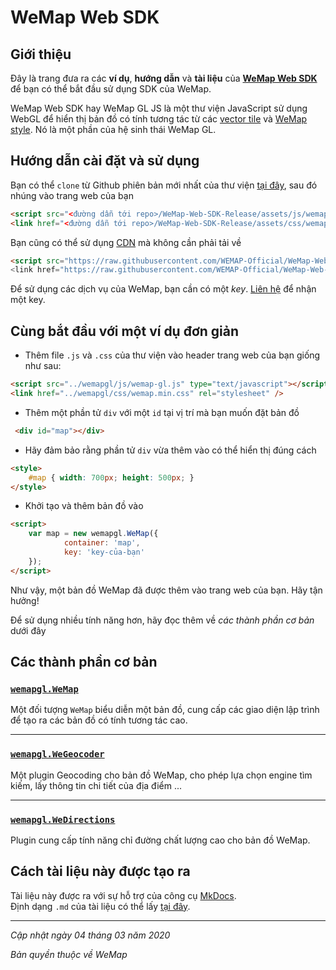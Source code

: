 # WeMap Web SDK

## Giới thiệu

Đây là trang đưa ra các **ví dụ**, **hướng dẫn** và **tài liệu** của [**WeMap Web SDK**](#) để bạn có thể bắt đầu sử dụng SDK của WeMap.

WeMap Web SDK hay WeMap GL JS là một thư viện JavaScript sử dụng WebGL để hiển thị bản đồ có tính tương tác từ các [vector tile](#) và [WeMap style](#). Nó là một phần của hệ sinh thái WeMap GL.

## Hướng dẫn cài đặt và sử dụng

Bạn có thể `clone` từ Github phiên bản mới nhất của thư viện [tại đây](https://github.com/WEMAP-Official/WeMap-Web-SDK-Release/tree/master/assets), sau đó nhúng vào trang web của bạn
```html
<script src="<đường dẫn tới repo>/WeMap-Web-SDK-Release/assets/js/wemap-gl.js" type="text/javascript"></script>
<link href="<đường dẫn tới repo>/WeMap-Web-SDK-Release/assets/css/wemap.min.css" rel="stylesheet" />
```
Bạn cũng có thể sử dụng [CDN](https://en.wikipedia.org/wiki/Content_delivery_network) mà không cần phải tải về
```html
<script src="https://raw.githubusercontent.com/WEMAP-Official/WeMap-Web-SDK-Release/master/assets/js/wemap-gl.js" type="text/javascript"><script>
<link href="https://raw.githubusercontent.com/WEMAP-Official/WeMap-Web-SDK-Release/master/assets/css/wemap.min.css" rel="stylesheet" />
```
Để sử dụng các dịch vụ của WeMap, bạn cần có một *key*. [Liên hệ]() để nhận một key.

## Cùng bắt đầu với một ví dụ đơn giản
- Thêm file `.js` và `.css` của thư viện vào header trang web của bạn giống như sau:  

```html
<script src="../wemapgl/js/wemap-gl.js" type="text/javascript"></script>
<link href="../wemapgl/css/wemap.min.css" rel="stylesheet" />
```
- Thêm một phần tử `div` với một `id` tại vị trí mà bạn muốn đặt bản đồ
```html
 <div id="map"></div>
```
- Hãy đảm bảo rằng phần tử `div` vừa thêm vào có thể hiển thị đúng cách
```html
<style>
    #map { width: 700px; height: 500px; }
</style>
```
- Khởi tạo và thêm bản đồ vào
```html
<script>
    var map = new wemapgl.WeMap({
            container: 'map',
            key: 'key-của-bạn'
    });
</script>
```
Như vậy, một bản đồ WeMap đã được thêm vào trang web của bạn. Hãy tận hưởng!

Để sử dụng nhiều tính năng hơn, hãy đọc thêm về *các thành phần cơ bản* dưới đây
## Các thành phần cơ bản

### [`wemapgl.WeMap`](./wemap.md)

Một đối tượng `WeMap` biểu diễn một bản đồ, cung cấp các giao diện lập trình để tạo ra các bản đồ có tính tương tác cao.

---

### [`wemapgl.WeGeocoder`](./wegeocoder.md)

Một plugin Geocoding cho bản đồ WeMap, cho phép lựa chọn engine tìm kiếm, lấy thông tin chi tiết của địa điểm ...

---

### [`wemapgl.WeDirections`](./wedirections.md)

Plugin cung cấp tính năng chỉ đường chất lượng cao cho bản đồ WeMap.


## Cách tài liệu này được tạo ra

Tài liệu này được ra với sự hỗ trợ của công cụ [MkDocs](https://www.mkdocs.org/).  
Định dạng `.md` của tài liệu có thể lấy [tại đây](https://github.com/WEMAP-Official/WeMap-SDK-Documents).

---

*Cập nhật ngày 04 tháng 03 năm 2020*

*Bản quyền thuộc về WeMap*
